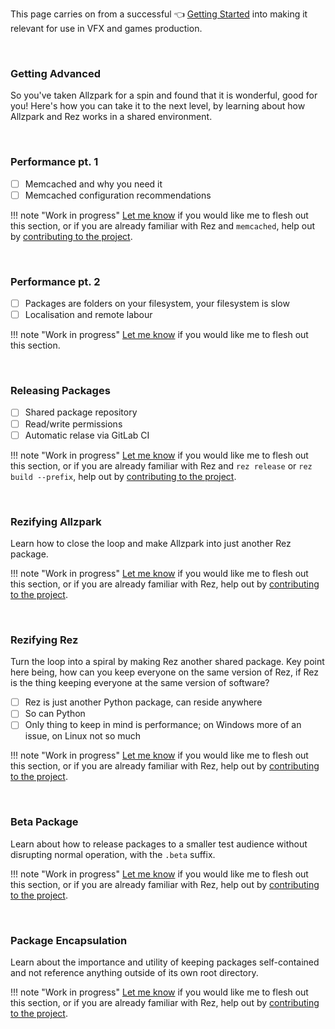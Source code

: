 This page carries on from a successful 👈 [Getting Started](/getting-started) into making it relevant for use in VFX and games production.

<br>

### Getting Advanced

So you've taken Allzpark for a spin and found that it is wonderful, good for you! Here's how you can take it to the next level, by learning about how Allzpark and Rez works in a shared environment.

<br>

### Performance pt. 1

- [ ] Memcached and why you need it
- [ ] Memcached configuration recommendations

!!! note "Work in progress"
	[Let me know](https://github.com/mottosso/allzpark/issues) if you would like me to flesh out this section, or if you are already familiar with Rez and `memcached`, help out by [contributing to the project](/contributing).

<br>

### Performance pt. 2

- [ ] Packages are folders on your filesystem, your filesystem is slow
- [ ] Localisation and remote labour

!!! note "Work in progress"
	[Let me know](https://github.com/mottosso/allzpark/issues) if you would like me to flesh out this section.

<br>

### Releasing Packages

- [ ] Shared package repository
- [ ] Read/write permissions
- [ ] Automatic relase via GitLab CI

!!! note "Work in progress"
	[Let me know](https://github.com/mottosso/allzpark/issues) if you would like me to flesh out this section, or if you are already familiar with Rez and `rez release` or `rez build --prefix`, help out by [contributing to the project](/contributing).

<br>

### Rezifying Allzpark

Learn how to close the loop and make Allzpark into just another Rez package.

!!! note "Work in progress"
	[Let me know](https://github.com/mottosso/allzpark/issues) if you would like me to flesh out this section, or if you are already familiar with Rez, help out by [contributing to the project](/contributing).

<br>

### Rezifying Rez

Turn the loop into a spiral by making Rez another shared package. Key point here being, how can you keep everyone on the same version of Rez, if Rez is the thing keeping everyone at the same version of software?

- [ ] Rez is just another Python package, can reside anywhere
- [ ] So can Python
- [ ] Only thing to keep in mind is performance; on Windows more of an issue, on Linux not so much

!!! note "Work in progress"
	[Let me know](https://github.com/mottosso/allzpark/issues) if you would like me to flesh out this section, or if you are already familiar with Rez, help out by [contributing to the project](/contributing).

<br>

### Beta Package

Learn about how to release packages to a smaller test audience without disrupting normal operation, with the `.beta` suffix.

!!! note "Work in progress"
	[Let me know](https://github.com/mottosso/allzpark/issues) if you would like me to flesh out this section, or if you are already familiar with Rez, help out by [contributing to the project](/contributing).

<br>

### Package Encapsulation

Learn about the importance and utility of keeping packages self-contained and not reference anything outside of its own root directory.

!!! note "Work in progress"
	[Let me know](https://github.com/mottosso/allzpark/issues) if you would like me to flesh out this section, or if you are already familiar with Rez, help out by [contributing to the project](/contributing).

<br>